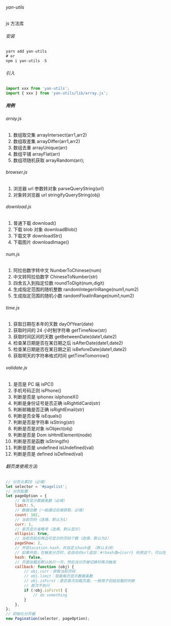 ###### yan-utils

js 方法库

###### 安装

```javascript
yarn add yan-utils
# or
npm i yan-utils -S
```

###### 引入

```js
import xxx from 'yan-utils';
import { xxx } from 'yan-utils/lib/array.js';
```

##### 用例

###### array.js

1. 数组取交集 arrayIntersect(arr1,arr2)
2. 数组取差集 arrayDiffer(arr1,arr2)
3. 数组去重 arrayUnique(arr)
4. 数组平铺 arrayFlat(arr)
5. 数组项随机获取 arrayRandom(arr);

###### browser.js

1. 浏览器 url 参数转对象 parseQueryString(url)
2. 对象转浏览器 url stringifyQueryString(obj)

###### download.js

1. 普通下载 download()
2. 下载 blob 对象 downloadBlob()
3. 下载文字 downloadStr()
4. 下载图片 downloadImage()

###### num.js

1. 阿拉伯数字转中文 NumberToChinese(num)
2. 中文转阿拉伯数字 ChineseToNumber(str)
3. 四舍五入到指定位数 roundToDigit(num,digit)
4. 生成指定范围的随机整数 randomIntegerInRange(num1,num2)
5. 生成指定范围的随机小数 randomFloatInRange(num1,num2)

###### time.js

1. 获取日期在本年的天数 dayOfYear(date)
2. 获取时间的 24 小时制字符串 getTimeNow(str)
3. 获取时间区间的天数 getBetweenDate(date1,date2)
4. 检查某日期是否在某日期之后 isAfterDate(date1,date2)
5. 检查某日期是否在某日期之前 isBeforeDate(date1,date2)
6. 获取明天的字符串格式时间 getTimeTomorrow()

###### validate.js

1. 是否是 PC 端 isPC()
2. 手机号码正则 isPhone()
3. 判断是否是 iphonex isIphoneX()
4. 判断是身份证号是否正确 isRightIdCard(str)
5. 判断邮箱是否正确 isRightEmail(str)
6. 判断是否全等 isEquals()
7. 判断是否是字符串 isString(str)
8. 判断是否是对象 isObject(obj)
9. 判断是否是 Dom isHtmlElement(node)
10. 判断是否是函数 isString(fn)
11. 判断是否是 undefined isUndefined(val)
12. 判断是否是 defined isDefined(val)

###### 翻页类使用方法:

```javascript
// 分页元素ID（必填）
let selector = '#pagelist';
// 分页配置
let pageOption = {
	// 每页显示数据条数（必填）
	limit: 5,
	// 数据总数（一般通过后端获取，必填）
	count: 162,
	// 当前页码（选填，默认为1）
	curr: 1,
	// 是否显示省略号（选填，默认显示）
	ellipsis: true,
	// 当前页前后两边可显示的页码个数（选填，默认为2）
	pageShow: 2,
	// 开启location.hash，并自定义hash值 （默认关闭）
	// 如果开启，在触发分页时，会自动对url追加：#!hash值={curr} 利用这个，可以在页面载入时就定位到指定页
	hash: false,
	// 页面加载后默认执行一次，然后当分页被切换时再次触发
	callback: function (obj) {
		// obj.curr：获取当前页码
		// obj.limit：获取每页显示数据条数
		// obj.isFirst：是否首次加载页面，一般用于初始加载的判断
		// 首次不执行
		if (!obj.isFirst) {
			// do something
		}
	},
};
// 初始化分页器
new Pagination(selector, pageOption);
```
